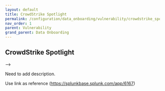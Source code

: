 ```yaml
---
layout: default
title: CrowdStrike Spotlight
permalink: /configuration/data_onboarding/vulnerability/crowdstrike_spotlight/
nav_order: 1
parent: Vulnerability
grand_parent: Data Onboarding
---
```


## **CrowdStrike Spotlight**

--> <TODO>

Need to add description.

Use link as reference (https://splunkbase.splunk.com/app/6167)